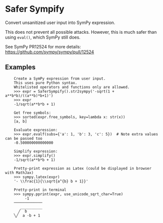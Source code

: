# Safer Sympify

Convert unsanitized user input into SymPy expression.

This does not prevent all possible attacks. However, this is much safer than using `eval()`, which SymPy still does.

See SymPy PR12524 for more details: https://github.com/sympy/sympy/pull/12524



## Examples

```
    Create a SymPy expression from user input. 
    This uses pure Python syntax. 
    Whitelisted operators and functions only are allowed.
    >>> expr = SaferSympify().str2sympy('-sqrt(1 + a**b*b)/((a**b)*b+1)')
    >>> expr
    -1/sqrt(a**b*b + 1)

    Get free symbols:
    >>> sorted(expr.free_symbols, key=lambda x: str(x))
    [a, b]

    Evaluate expression:
    >>> expr.evalf(subs={'a': 1, 'b': 3, 'c': 5})  # Note extra values can be passed too
    -0.500000000000000

    Simplify expression:
    >>> expr.simplify()
    -1/sqrt(a**b*b + 1)

    Pretty-print expression as Latex (could be displayed in browser with MathJax)
    >>> sympy.latex(expr)
    '- \\frac{1}{\\sqrt{a^{b} b + 1}}'

    Pretty-print in terminal
    >>> sympy.pprint(expr, use_unicode_sqrt_char=True)
         -1      
    ─────────────
       __________
      ╱  b       
    ╲╱  a ⋅b + 1 
```
